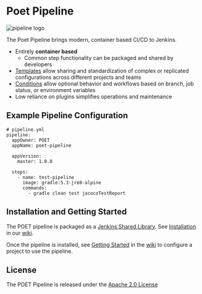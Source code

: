 # Poet Pipeline

![pipeline logo](https://github.com/tmobile/POET-pipeline-library/wiki/images/POET_logo_final-480.png)

The Poet Pipeline brings modern, container based CI/CD to Jenkins.

- Entirely **container based**
    - Common step functionality can be packaged and shared by developers
- [Templates](https://github.com/tmobile/POET-pipeline-library/wiki/Pipeline-Templates) allow sharing and standardization of complex or replicated configurations across different projects and teams
- [Conditions](https://github.com/tmobile/POET-pipeline-library/wiki/Steps#Conditions) allow optional behavior and workflows based on branch, job status, or environment variables
- Low reliance on plugins simplifies operations and maintenance


## Example Pipeline Configuration

```
# pipeline.yml
pipeline:
  appOwner: POET
  appName: poet-pipeline

  appVersion:
    master: 1.0.0

  steps:
    - name: test-pipeline
      image: gradle:5.3-jre8-alpine
      commands:
        - gradle clean test jacocoTestReport
```


## Installation and Getting Started

The POET pipeline is packaged as a [Jenkins Shared Library](https://jenkins.io/doc/book/pipeline/shared-libraries/).  See [Installation](https://github.com/tmobile/POET-pipeline-library/wiki/Installation) in our [wiki](https://github.com/tmobile/POET-pipeline-library/wiki).

Once the pipeline is installed, see [Getting Started](https://github.com/tmobile/POET-pipeline-library/wiki/Getting-Started) in the [wiki](https://github.com/tmobile/POET-pipeline-library/wiki) to configure a project to use the pipeline.

## License

The POET Pipeline is released under the [Apache 2.0 License](https://github.com/tmobile/POET-pipeline-library/blob/master/LICENSE)

